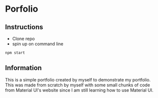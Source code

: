 # Porfolio

## Instructions

- Clone repo
- spin up on command line

```bash
npm start
```

## Information

This is a simple portfolio created by myself to demonstrate my portfolio. This was made from scratch by myself with some small chunks of code from Material UI's website since I am still learning how to use Material UI.